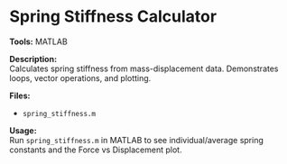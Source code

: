 # Spring Stiffness Calculator

**Tools:** MATLAB

**Description:**  
Calculates spring stiffness from mass-displacement data. Demonstrates loops, vector operations, and plotting.

**Files:**  
- `spring_stiffness.m`
  
**Usage:**  
Run `spring_stiffness.m` in MATLAB to see individual/average spring constants and the Force vs Displacement plot.
